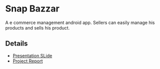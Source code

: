 # Snap Bazzar

A e commerce management android app. Sellers can easily manage his products and sells his product. 

## Details 

* [Presentation SLide](https://www.slideshare.net/MdJubairSayeedLinas/snap-bazzar)
* [Project Report](https://drive.google.com/open?id=1Zjy7jiRrQDRdaBK3hP_4w6hi31Pgv5pd) 

